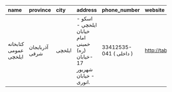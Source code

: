 | name                  | province       | city   | address                                                                  | phone_number            | website            |
|:----------------------|:---------------|:-------|:-------------------------------------------------------------------------|:------------------------|:-------------------|
| كتابخانه عمومی ايلخچى | آذربایجان شرقی | ايلخچى | اسكو - ايلخچي - خیابان امام خمینی (ره) -خیابان 17 شهریور - خیابان انوری. | 33412535-041 ( داخلی  ) | http://tabrizpl.ir |